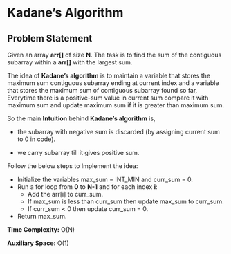 # Kadane’s Algorithm
## Problem Statement
Given an array **arr[]** of size **N**. The task is to find the sum of the contiguous subarray within a **arr[]** with the largest sum. 

The idea of **Kadane’s algorithm** is to maintain a variable that stores the maximum sum contiguous subarray ending at current index and a variable that stores the maximum sum of contiguous subarray found so far, Everytime there is a positive-sum value in current sum compare it with maximum sum and update maximum sum if it is greater than maximum sum.

So the main **Intuition** behind **Kadane’s algorithm** is, 

- the subarray with negative sum is discarded (by assigning current sum to 0 in code).

- we carry subarray till it gives positive sum.


Follow the below steps to Implement the idea:

- Initialize the variables max_sum = INT_MIN and curr_sum = 0.
- Run a for loop from **0** to **N-1** and for each index **i**: 
    - Add the arr[i] to curr_sum.
    - If max_sum is less than curr_sum then update max_sum to curr_sum.
    - If curr_sum < 0 then update curr_sum = 0.
- Return max_sum.

**Time Complexity:** O(N)

**Auxiliary Space:** O(1)